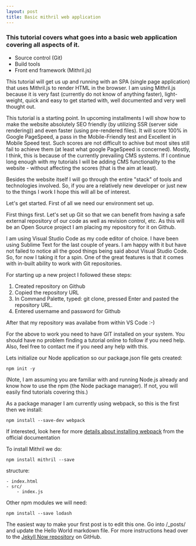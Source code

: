 ```yaml
---
layout: post
title: Basic mithril web application 
---
```


### This tutorial covers what goes into a basic web application covering all aspects of it.

- Source control (Git)
- Build tools
- Front end framework (Mithril.js)

This tutorial will get us up and running with an SPA (single page application) that uses Mithril.js to render HTML in the browser. I am using Mithril.js because it is very fast (currently do not know of anything faster), light-weight, quick and easy to get started with, well documented and very well thought out.

This tutorial is a starting point. In upcoming installments I will show how to make the website absolutely SEO friendly (by utilizing SSR (server side rendering)) and even faster (using pre-rendered files). It will score 100% in Google PageSpeed, a pass in the Mobile-Friendly test and Excellent in Mobile Speed test. Such scores are not difficult to achive but most sites still fail to achieve them (at least what google PageSpeed is concerned). Mostly, I think, this is because of the currently prevailing CMS systems. If I continue long enough with my tutorials I will be adding CMS functionality to the website - without affecting the scores (that is the aim at least).

Besides the website itself I will go through the entire "stack" of tools and technologies involved. So, if you are a relatively new developer or just new to the things I work I hope this will all be of interest.

Let's get started. First of all we need our environment set up.

First things first. Let's set up Git so that we can benefit from having a safe external repository of our code as well as revision control, etc. As this will be an Open Source project I am placing my repository for it on Github.

I am using Visual Studio Code as my code editor of choice. I have been using Sublime Text for the last couple of years. I am happy with it but have not failed to notice all the good things being said about Visual Studio Code. So, for now I taking it for a spin. One of the great features is that it comes with in-built ability to work with Git repositories.

For starting up a new project I followed these steps:

1. Created repository on Github
2. Copied the repository URL
3. In Command Palette, typed: git clone, pressed Enter and pasted the repository URL.
4. Entered username and password for Github

After that my repository was availabe from within VS Code :-) 

For the above to work you need to have GIT installed on your system. You should have no problem finding a tutorial online to follow if you need help. Also, feel free to contact me if you need any help with this.

Lets initialize our Node application so our package.json file gets created:

```
npm init -y
```

(Note, I am assuming you are familiar with and running Node.js already and know how to use the npm (the Node package manager). If not, you will easily find tutorials covering this.)

As a package manager I am currently using webpack, so this is the first then we install:

```
npm install --save-dev webpack
```

If interested, look here for more [details about installing webpack](https://webpack.js.org/guides/installation/) from the official documentation

To install Mithril we do:

```
npm install mithril --save
```

structure:

```
- index.html
- src/
    - index.js
```

Other npm modules we will need:

```
npm install --save lodash
```

The easiest way to make your first post is to edit this one. Go into /_posts/ and update the Hello World markdown file. For more instructions head over to the [Jekyll Now repository](https://github.com/barryclark/jekyll-now) on GitHub.
